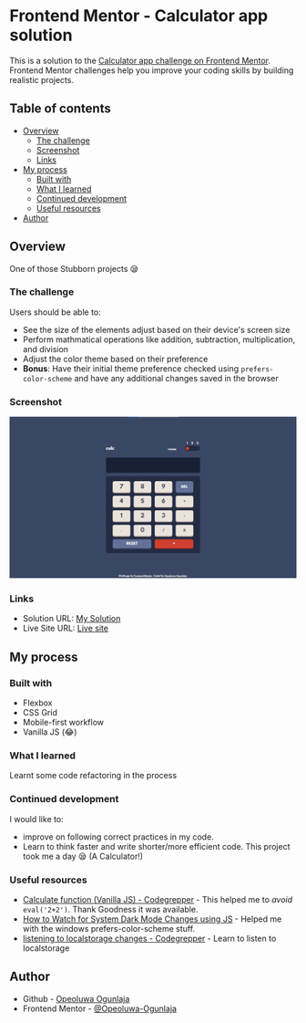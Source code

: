 # Frontend Mentor - Calculator app solution

This is a solution to the [Calculator app challenge on Frontend Mentor](https://www.frontendmentor.io/challenges/calculator-app-9lteq5N29). Frontend Mentor challenges help you improve your coding skills by building realistic projects. 

## Table of contents

- [Overview](#overview)
  - [The challenge](#the-challenge)
  - [Screenshot](#screenshot)
  - [Links](#links)
- [My process](#my-process)
  - [Built with](#built-with)
  - [What I learned](#what-i-learned)
  - [Continued development](#continued-development)
  - [Useful resources](#useful-resources)
- [Author](#author)

## Overview
One of those Stubborn projects 😪

### The challenge

Users should be able to:

- See the size of the elements adjust based on their device's screen size
- Perform mathmatical operations like addition, subtraction, multiplication, and division
- Adjust the color theme based on their preference
- **Bonus**: Have their initial theme preference checked using `prefers-color-scheme` and have any additional changes saved in the browser

### Screenshot

![My try 😁](./design/my-try.png)

### Links

- Solution URL: [My Solution](https://www.frontendmentor.io/solutions/calculator-app-Dr_HtyD2-q)
- Live Site URL: [Live site](https://opeoluwa-ogunlaja.github.io/frontendmentor_calculator-app-main/)

## My process

### Built with

- Flexbox
- CSS Grid
- Mobile-first workflow
- Vanilla JS (😂)

### What I learned

Learnt some code refactoring in the process

### Continued development

I would like to:
- improve on following correct practices in my code.
- Learn to think faster and write shorter/more efficient code. This project took me a day 😪 (A Calculator!)


### Useful resources

- [Calculate function (Vanilla JS) - Codegrepper](https://www.codegrepper.com/code-examples/javascript/logic+for+building+calculator+using+JavaScript+without+using+eval) - This helped me to *avoid* `eval('2+2')`. Thank Goodness it was available.
- [How to Watch for System Dark Mode Changes using JS](https://www.section.io/engineering-education/watch-for-system-dark-mode-using-js-css/) - Helped me with the windows prefers-color-scheme stuff.
- [listening to localstorage changes - Codegrepper](https://www.codegrepper.com/code-examples/javascript/listen+to+localstorage+changes) - Learn to listen to localstorage


## Author

- Github - [Opeoluwa Ogunlaja](https://github.com/Opeoluwa-Ogunlaja)
- Frontend Mentor - [@Opeoluwa-Ogunlaja](https://www.frontendmentor.io/profile/opeoluwa-ogunlaja)